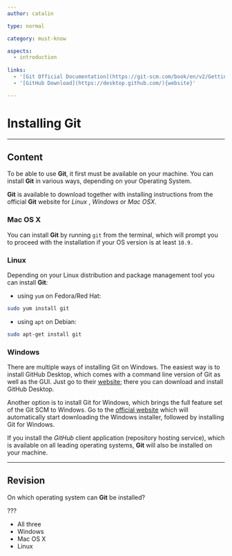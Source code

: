 ```yaml
---
author: catalin

type: normal

category: must-know

aspects:
  - introduction
  
links:
  - '[Git Official Documentation](https://git-scm.com/book/en/v2/Getting-Started-Installing-Git){website}'
  - '[GitHub Download](https://desktop.github.com/){website}'

---
```


# Installing Git

---
## Content

To be able to use **Git**, it first must be available on your machine. You can install **Git** in various ways, depending on your Operating System.

**Git** is available to download together with installing instructions from the official **Git** website for *Linux* , *Windows* or *Mac OSX*.

### Mac OS X

You can install **Git** by running `git` from the terminal, which will prompt you to proceed with the installation if your OS version is at least `10.9.`

### Linux

Depending on your Linux distribution and package management tool you can install **Git**:
- using `yum` on Fedora/Red Hat:

```bash
sudo yum install git
```

- using `apt` on Debian:

```bash
sudo apt-get install git
```

### Windows

There are multiple ways of installing Git on Windows. The easiest way is to install GitHub Desktop, which comes with a command line version of Git as well as the GUI. Just go to their [website](https://desktop.github.com/); there you can download and install GitHub Desktop.

Another option is to install Git for Windows, which brings the full feature set of the Git SCM to Windows. Go to the [official website](https://git-scm.com/download/win) which will automatically start downloading the Windows installer, followed by installing Git for Windows.

If you install the *GitHub* client application (repository hosting service), which is available on all leading operating systems, **Git** will also be installed on your machine.

---
## Revision

On which operating system can **Git** be installed?

???

* All three
* Windows
* Mac OS X
* Linux

 

